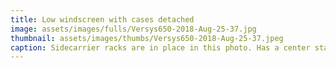 ```yaml
---
title: Low windscreen with cases detached
image: assets/images/fulls/Versys650-2018-Aug-25-37.jpg
thumbnail: assets/images/thumbs/Versys650-2018-Aug-25-37.jpeg
caption: Sidecarrier racks are in place in this photo. Has a center stand installed. The center tsand makes it much easier to clean and lubricate the chain. Also makes it easier to wash the bike. Easier to wash the wheels because you can turn the wheels without needing to roll the bike around. 
---
```

